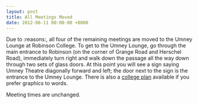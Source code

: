```yaml
---
layout: post
title: All Meetings Moved
date: 2012-06-11 00:00:00 +0000
---
```


Due to :reasons:, all four of the remaining meetings are moved to the Umney Lounge at Robinson College. To get to the Umney Lounge, go through the main entrance to Robinson (on the corner of Grange Road and Herschel Road), immediately turn right and walk down the passage all the way down through two sets of glass doors. At this point you will see a sign saying Umney Theatre diagonally forward and left; the door next to the sign is the entrance to the Umney Lounge. There is also a [college plan](http://www.robinson.cam.ac.uk/about/college_plan.php) available if you prefer graphics to words.

Meeting times are unchanged.
